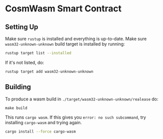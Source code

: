 # CosmWasm Smart Contract

## Setting Up

Make sure `rustup` is installed and everything is up-to-date.
Make sure `wasm32-unknown-unknown` build target is installed by running:

```sh
rustup target list --installed
```

If it's not listed, do:

```sh
rustup target add wasm32-unknown-unknown
```

## Building

To produce a wasm build in `./target/wasm32-unknown-unknown/realease` do:

```
make build
```

This runs `cargo wasm`. If this gives you `error: no such subcommand`, try installing `cargo-wasm` and trying again.

```sh
cargo install --force cargo-wasm
```
